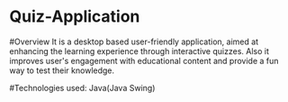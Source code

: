 # Quiz-Application
#Overview
It is a desktop based user-friendly application, aimed at enhancing the learning experience through interactive 
quizzes. Also it improves user's engagement with educational content and provide a fun way to test their 
knowledge. 

#Technologies used: Java(Java Swing)
